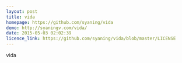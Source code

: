 ```yaml
---
layout: post
title: vida
homepage: https://github.com/syaning/vida
demo: http://syaningv.com/vida/
date: 2015-05-03 02:02:39
licence_link: https://github.com/syaning/vida/blob/master/LICENSE
---
```

vida
